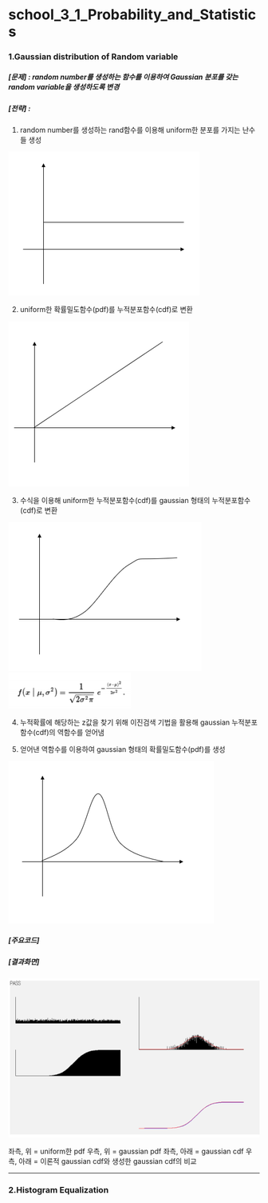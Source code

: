 # school_3_1_Probability_and_Statistics

### 1.Gaussian distribution of Random variable
##### [문제] : random number를 생성하는 함수를 이용하여 Gaussian 분포를 갖는 random variable을 생성하도록 변경

##### [전략] : 
1. random number를 생성하는 rand함수를 이용해 uniform한 분포를 가지는 난수들 생성

![uniformpdf](./image/uniformpdf.png)

2. uniform한 확률밀도함수(pdf)를 누적분포함수(cdf)로 변환

![uniformcdf](./image/uniformcdf.png)

3. 수식을 이용해 uniform한 누적분포함수(cdf)를 gaussian 형태의 누적분포함수(cdf)로 변환

![gausiancdf](./image/gaussiancdf.png)
![equation](./image/equation.png)

4. 누적확률에 해당하는 z값을 찾기 위해 이진검색 기법을 활용해 gaussian 누적분포함수(cdf)의 역함수를 얻어냄

5. 얻어낸 역함수를 이용하여 gaussian 형태의 확률밀도함수(pdf)를 생성

![gausianpdf](./image/gaussianpdf.png)

##### [주요코드]

##### [결과화면]

![result](./image/result.png)

좌측, 위 = uniform한 pdf
우측, 위 = gaussian pdf
좌측, 아래 = gaussian cdf
우측, 아래 = 이론적 gaussian cdf와 생성한 gaussian cdf의 비교

----------------------------------

### 2.Histogram Equalization
